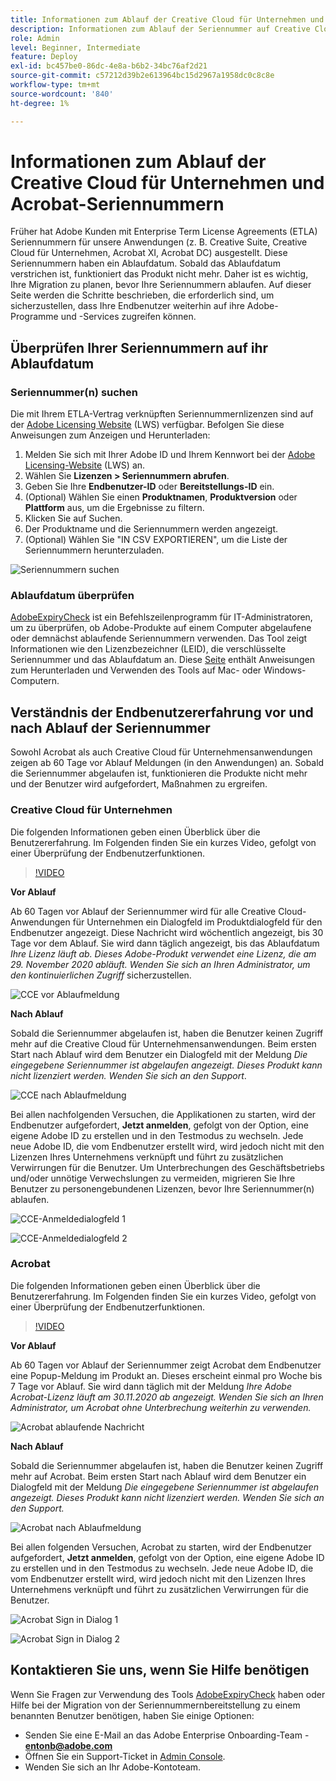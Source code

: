 ```yaml
---
title: Informationen zum Ablauf der Creative Cloud für Unternehmen und Acrobat-Seriennummern
description: Informationen zum Ablauf der Seriennummer auf Creative Cloud für Unternehmen und Acrobat
role: Admin
level: Beginner, Intermediate
feature: Deploy
exl-id: bc457be0-86dc-4e8a-b6b2-34bc76af2d21
source-git-commit: c57212d39b2e613964bc15d2967a1958dc0c8c8e
workflow-type: tm+mt
source-wordcount: '840'
ht-degree: 1%

---
```


# Informationen zum Ablauf der Creative Cloud für Unternehmen und Acrobat-Seriennummern

Früher hat Adobe Kunden mit Enterprise Term License Agreements (ETLA) Seriennummern für unsere Anwendungen (z. B. Creative Suite, Creative Cloud für Unternehmen, Acrobat XI, Acrobat DC) ausgestellt. Diese Seriennummern haben ein Ablaufdatum. Sobald das Ablaufdatum verstrichen ist, funktioniert das Produkt nicht mehr. Daher ist es wichtig, Ihre Migration zu planen, bevor Ihre Seriennummern ablaufen. Auf dieser Seite werden die Schritte beschrieben, die erforderlich sind, um sicherzustellen, dass Ihre Endbenutzer weiterhin auf ihre Adobe-Programme und -Services zugreifen können.

## Überprüfen Ihrer Seriennummern auf ihr Ablaufdatum

### Seriennummer(n) suchen

Die mit Ihrem ETLA-Vertrag verknüpften Seriennummernlizenzen sind auf der [Adobe Licensing Website](https://licensing.adobe.com/) (LWS) verfügbar. Befolgen Sie diese Anweisungen zum Anzeigen und Herunterladen:

1. Melden Sie sich mit Ihrer Adobe ID und Ihrem Kennwort bei der [Adobe Licensing-Website](https://licensing.adobe.com/) (LWS) an.
1. Wählen Sie **Lizenzen > Seriennummern abrufen**.
1. Geben Sie Ihre **Endbenutzer-ID** oder **Bereitstellungs-ID** ein.
1. (Optional) Wählen Sie einen **Produktnamen**, **Produktversion** oder **Plattform** aus, um die Ergebnisse zu filtern.
1. Klicken Sie auf Suchen.
1. Der Produktname und die Seriennummern werden angezeigt.
1. (Optional) Wählen Sie &quot;IN CSV EXPORTIEREN&quot;, um die Liste der Seriennummern herunterzuladen.

![Seriennummern suchen](assets/retrieveserialnumbers.png)

### Ablaufdatum überprüfen

[AdobeExpiryCheck](https://helpx.adobe.com/de/enterprise/kb/volume-license-expiration-check.html) ist ein Befehlszeilenprogramm für IT-Administratoren, um zu überprüfen, ob Adobe-Produkte auf einem Computer abgelaufene oder demnächst ablaufende Seriennummern verwenden. Das Tool zeigt Informationen wie den Lizenzbezeichner (LEID), die verschlüsselte Seriennummer und das Ablaufdatum an. Diese [Seite](https://helpx.adobe.com/de/enterprise/kb/volume-license-expiration-check.html) enthält Anweisungen zum Herunterladen und Verwenden des Tools auf Mac- oder Windows-Computern.

## Verständnis der Endbenutzererfahrung vor und nach Ablauf der Seriennummer

Sowohl Acrobat als auch Creative Cloud für Unternehmensanwendungen zeigen ab 60 Tage vor Ablauf Meldungen (in den Anwendungen) an. Sobald die Seriennummer abgelaufen ist, funktionieren die Produkte nicht mehr und der Benutzer wird aufgefordert, Maßnahmen zu ergreifen.

### Creative Cloud für Unternehmen

Die folgenden Informationen geben einen Überblick über die Benutzererfahrung. Im Folgenden finden Sie ein kurzes Video, gefolgt von einer Überprüfung der Endbenutzerfunktionen.

>[!VIDEO](https://video.tv.adobe.com/v/3441287?hidetitle=true&captions=ger)

**Vor Ablauf**

Ab 60 Tagen vor Ablauf der Seriennummer wird für alle Creative Cloud-Anwendungen für Unternehmen ein Dialogfeld im Produktdialogfeld für den Endbenutzer angezeigt. Diese Nachricht wird wöchentlich angezeigt, bis 30 Tage vor dem Ablauf. Sie wird dann täglich angezeigt, bis das Ablaufdatum *Ihre Lizenz läuft ab. Dieses Adobe-Produkt verwendet eine Lizenz, die am 29. November 2020 abläuft. Wenden Sie sich an Ihren Administrator, um den kontinuierlichen Zugriff* sicherzustellen.

![CCE vor Ablaufmeldung](assets/cceexpiring.png)

**Nach Ablauf**

Sobald die Seriennummer abgelaufen ist, haben die Benutzer keinen Zugriff mehr auf die Creative Cloud für Unternehmensanwendungen. Beim ersten Start nach Ablauf wird dem Benutzer ein Dialogfeld mit der Meldung *Die eingegebene Seriennummer ist abgelaufen angezeigt. Dieses Produkt kann nicht lizenziert werden. Wenden Sie sich an den Support*.

![CCE nach Ablaufmeldung](assets/cceafterexpire.png)

Bei allen nachfolgenden Versuchen, die Applikationen zu starten, wird der Endbenutzer aufgefordert, **Jetzt anmelden**, gefolgt von der Option, eine eigene Adobe ID zu erstellen und in den Testmodus zu wechseln. Jede neue Adobe ID, die vom Endbenutzer erstellt wird, wird jedoch nicht mit den Lizenzen Ihres Unternehmens verknüpft und führt zu zusätzlichen Verwirrungen für die Benutzer. Um Unterbrechungen des Geschäftsbetriebs und/oder unnötige Verwechslungen zu vermeiden, migrieren Sie Ihre Benutzer zu personengebundenen Lizenzen, bevor Ihre Seriennummer(n) ablaufen.

![CCE-Anmeldedialogfeld 1](assets/ccesignin1.png)

![CCE-Anmeldedialogfeld 2](assets/ccesignin2.png)

### Acrobat

Die folgenden Informationen geben einen Überblick über die Benutzererfahrung. Im Folgenden finden Sie ein kurzes Video, gefolgt von einer Überprüfung der Endbenutzerfunktionen.

>[!VIDEO](https://video.tv.adobe.com/v/331749?hidetitle=true)


**Vor Ablauf**

Ab 60 Tagen vor Ablauf der Seriennummer zeigt Acrobat dem Endbenutzer eine Popup-Meldung im Produkt an. Dieses erscheint einmal pro Woche bis 7 Tage vor Ablauf. Sie wird dann täglich mit der Meldung *Ihre Adobe Acrobat-Lizenz läuft am 30.11.2020 ab angezeigt. Wenden Sie sich an Ihren Administrator, um Acrobat ohne Unterbrechung weiterhin zu verwenden.*

![Acrobat ablaufende Nachricht](assets/acrobatexpiring.png)

**Nach Ablauf**

Sobald die Seriennummer abgelaufen ist, haben die Benutzer keinen Zugriff mehr auf Acrobat. Beim ersten Start nach Ablauf wird dem Benutzer ein Dialogfeld mit der Meldung *Die eingegebene Seriennummer ist abgelaufen angezeigt. Dieses Produkt kann nicht lizenziert werden. Wenden Sie sich an den Support.*

![Acrobat nach Ablaufmeldung](assets/acrobatafterexpire.png)

Bei allen folgenden Versuchen, Acrobat zu starten, wird der Endbenutzer aufgefordert, **Jetzt anmelden**, gefolgt von der Option, eine eigene Adobe ID zu erstellen und in den Testmodus zu wechseln. Jede neue Adobe ID, die vom Endbenutzer erstellt wird, wird jedoch nicht mit den Lizenzen Ihres Unternehmens verknüpft und führt zu zusätzlichen Verwirrungen für die Benutzer.

![Acrobat Sign in Dialog 1](assets/acrobatsignin1.png)

![Acrobat Sign in Dialog 2](assets/acrobatsignin2.png)

## Kontaktieren Sie uns, wenn Sie Hilfe benötigen

Wenn Sie Fragen zur Verwendung des Tools [AdobeExpiryCheck](https://helpx.adobe.com/de/enterprise/kb/volume-license-expiration-check.html) haben oder Hilfe bei der Migration von der Seriennummernbereitstellung zu einem benannten Benutzer benötigen, haben Sie einige Optionen:
* Senden Sie eine E-Mail an das Adobe Enterprise Onboarding-Team - **entonb@adobe.com**
* Öffnen Sie ein Support-Ticket in [Admin Console](https://adminconsole.adobe.com/support).
* Wenden Sie sich an Ihr Adobe-Kontoteam.
